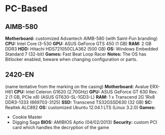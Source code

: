 # PC-Based
## AIMB-580
**Motherboard:** customized Advantech AIMB-580 (with Saint-Fun branding)
**CPU:** Intel Core i3-530
**GPU:** ASUS GeForce GTS 450 (1 GB)
**RAM:** 2 GB DDR3
**HDD:** Hitachi HDS721050CLA362 (500 GB)
**OS:** Windows Embedded Standard 7 (32-bit)
**Games:** Fast Beat Loop Racer
**Notes:** The OS has Bitlocker enabled, beware when changing configuration or parts.

## 2420-EN
(name tentative from the marking on the casing)
**Motherboard:** Avalue ERX-H61
**CPU:** Intel Celeron G1620 (2.70GHz)
**GPU:** ASUS GeForce GT 630 Rev. 2 (1 GB, PCIe x8) (ASUS GT630-SL-1GD3-L)
**RAM:** 1 x Transcend 2G 1Rx8 DDR3-1333 (669703-3125)
**SSD:** Transcend TS32GSSD630 (32 GB)
**SC:** Realtek ALC892
**OS:** customized Ubuntu 12.04.1 LTS (Linux 3.2.0)
**Games:** 
* Cookie Master
* Digging Saga
**BIOS:** AMIBIOS Aptio (04/02/2013)
**Security:** custom PCI card which handles the decryption of the game